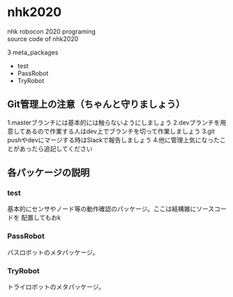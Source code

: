 # nhk2020
nhk robocon 2020 programing  
source code of nhk2020 

3 meta_packages
- test
- PassRobot
- TryRobot

## Git管理上の注意（ちゃんと守りましょう）

1.masterブランチには基本的には触らないようにしましょう
2.devブランチを用意してあるので作業する人はdev上でブランチを切って作業しましょう
3.git pushやdevにマージする時はSlackで報告しましょう
4.他に管理上気になったことがあったら追記してください

## 各パッケージの説明

### test
基本的にセンサやノード等の動作確認のパッケージ。ここは結構雑にソースコードを
配置してもおk

### PassRobot
パスロボットのメタパッケージ。

### TryRobot
トライロボットのメタパッケージ。

